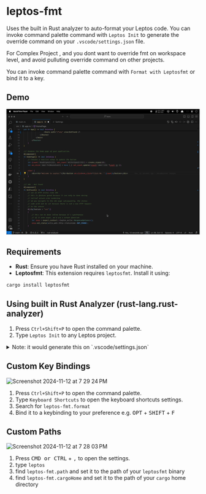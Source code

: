 # leptos-fmt

Uses the built in Rust analyzer to auto-format your Leptos code. You can invoke command palette command with `Leptos Init` to generate the override command on your `.vscode/settings.json` file.

For Complex Project , and you dont want to override fmt on workspace level, and avoid pulluting override command on other projects.

You can invoke command palette command with `Format with Leptosfmt` or bind it to a key.

## Demo
[![Demo](https://raw.githubusercontent.com/codeitlikemiley/leptos-fmt/yt/images/demo.gif)](https://youtu.be/dS92U-yv7co)


## Requirements

- **Rust**: Ensure you have Rust installed on your machine.
- **Leptosfmt**: This extension requires `leptosfmt`. Install it using:

```bash
cargo install leptosfmt
```

## Using built in Rust Analyzer (rust-lang.rust-analyzer)

1. Press `Ctrl+Shift+P` to open the command palette.
2. Type `Leptos Init` to any Leptos project.

<details> 
<summary>Note: it would generate this on `.vscode/settings.json`</summary>

```json
{
    "rust-analyzer.procMacro.ignored": {
        "leptos_macro": [
            "server"
        ]
    },
    "rust-analyzer.rustfmt.overrideCommand": [
        "leptosfmt",
        "--stdin",
        "--rustfmt"
    ],
    "rust-analyzer.cargo.features": [
        "ssr"
    ]
}
```
</details>



## Custom Key Bindings

<img width="1084" alt="Screenshot 2024-11-12 at 7 29 24 PM" src="https://github.com/user-attachments/assets/36e2a98f-f475-43d8-932e-a7567c68e8a1">

1. Press `Ctrl+Shift+P` to open the command palette.
2. Type `Keyboard Shortcuts` to open the keyboard shortcuts settings.
3. Search for `leptos-fmt.format` 
4. Bind it to a keybinding to your preference e.g. <kbd>OPT</kbd> + <kbd>SHIFT</kbd> + <kbd>F</kbd>

## Custom Paths

<img width="1084" alt="Screenshot 2024-11-12 at 7 28 03 PM" src="https://github.com/user-attachments/assets/b9a1b953-2e63-4996-81e4-55879f14cbb3">

1. Press <kbd>CMD or CTRL</kbd> + <kbd>,</kbd> to open the settings.
2. type `leptos`
3. find `leptos-fmt.path` and set it to the path of your `leptosfmt` binary 
4. find `leptos-fmt.cargoHome` and set it to the path of your `cargo` home directory
